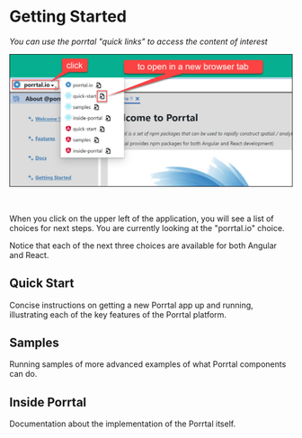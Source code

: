 # Getting Started

_You can use the porrtal "quick links" to access the content of interest_

![Next Steps](next-steps.jpg)

&nbsp;
&nbsp;

When you click on the upper left of the application, you will see a list of choices for next steps. You are currently looking at the "porrtal.io" choice.

Notice that each of the next three choices are available for both Angular and React.

## Quick Start

Concise instructions on getting a new Porrtal app up and running, illustrating each of the key features of the Porrtal platform.

## Samples

Running samples of more advanced examples of what Porrtal components can do.

## Inside Porrtal

Documentation about the implementation of the Porrtal itself.
